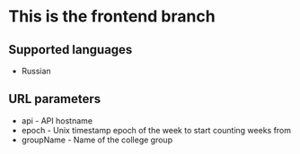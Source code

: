 # This is the frontend branch

## Supported languages
* Russian

## URL parameters
* api - API hostname
* epoch - Unix timestamp epoch of the week to start counting weeks from
* groupName - Name of the college group
